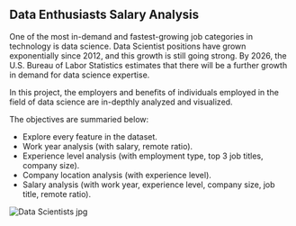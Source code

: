## Data Enthusiasts Salary Analysis

One of the most in-demand and fastest-growing job categories in technology is data science. Data Scientist positions have grown exponentially since 2012, and this growth is still going strong. By 2026, the U.S. Bureau of Labor Statistics estimates that there will be a further growth in demand for data science expertise. 

In this project, the employers and benefits of individuals employed in the field of data science are in-depthly analyzed and visualized. 

The objectives are summaried below:
   - Explore every feature in the dataset.
   - Work year analysis (with salary, remote ratio).
   - Experience level analysis (with employment type, top 3 job titles, company size).
   - Company location analysis (with experience level).
   - Salary analysis (with work year, experience level, company size, job title, remote ratio).

![Data Scientists jpg](https://user-images.githubusercontent.com/115439640/216786036-a689fa3e-d28d-4996-83f6-a98ac4af1d8c.png)
